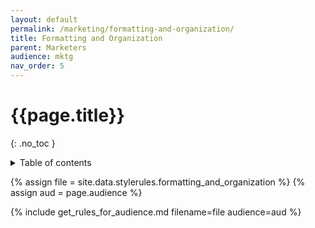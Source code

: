 ```yaml
---
layout: default
permalink: /marketing/formatting-and-organization/
title: Formatting and Organization
parent: Marketers
audience: mktg
nav_order: 5
---
```

# {{page.title}} 
{: .no_toc }
<details markdown="block">
  <summary>
    Table of contents
  </summary>
  {: .text-delta }
- TOC
{:toc}
</details>

{% assign file = site.data.stylerules.formatting_and_organization %}
{% assign aud = page.audience %}

{% include get_rules_for_audience.md filename=file audience=aud %}